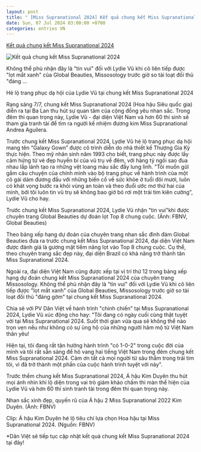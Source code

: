```yaml
---
layout: post
title: " [Miss Supranational 2024] Kết quả chung kết Miss Supranational 2024"
date: Sun, 07 Jul 2024 03:00:00 +0700
categories: entries VN
---
```

[Kết quả chung kết Miss Supranational 2024](https://danviet.vn/ket-qua-chung-ket-miss-supranational-2024-20240706233454553.htm)

![Kết quả chung kết Miss Supranational 2024](https://danviet.mediacdn.vn/zoom/600_315/296231569849192448/2024/7/6/ket-qua-chung-ket-miss-supranational-2024-17202830830771671608964-0-0-1553-2966-crop-1720283101856831881882.jpg)

Không thể phủ nhận đây là "tin vui" đối với Lydie Vũ khi cô liên tiếp được "lọt mắt xanh" của Global Beauties, Missosology trước giờ so tài loạt đối thủ "đáng ...

Hé lộ trang phục dạ hội của Lydie Vũ tại chung kết Miss Supranational 2024

Rạng sáng 7/7, chung kết Miss Supranational 2024 (Hoa hậu Siêu quốc gia) diễn ra tại Ba Lan thu hút sự quan tâm của cộng đồng yêu nhan sắc. Trong đêm thi quan trọng này, Lydie Vũ - đại diện Việt Nam và hơn 60 thí sinh sẽ tham gia tranh tài để tìm ra người kế nhiệm đương kim Miss Supranational Andrea Aguilera.

Trước chung kết Miss Supranational 2024, Lydie Vũ hé lộ trang phục dạ hội mang tên “Galaxy Gown” được cô trình diễn do nhà thiết kế Thượng Gia Kỳ thực hiện. Theo mỹ nhân sinh năm 1993 cho biết, trang phục này được lấy cảm hứng từ vẻ đẹp huyền bí của vũ trụ về đêm, với hàng tỷ ngôi sao đua nhau lấp lánh tạo ra những vệt loang màu sắc đầy lung linh. "Tôi muốn gửi gắm câu chuyện của chính mình vào bộ trang phục về hành trình của một cô gái dám đương đầu với những biến cố về sức khỏe ở tuổi đôi mươi, luôn có khát vọng bước ra khỏi vùng an toàn và theo đuổi ước mơ thứ hai của mình, bởi tôi luôn tin vũ trụ sẽ không bao giờ bỏ rơi một trái tim kiên cường”, Lydie Vũ cho hay.

Trước chung kết Miss Supranational 2024, Lydie Vũ nhận "tin vui"khi được chuyên trang Global Beauties dự đoán lọt Top 8 chung cuộc. (Ảnh: FBNV, Global Beauties)

Theo bảng xếp hạng dự đoán của chuyên trang nhan sắc đình đám Global Beauties đưa ra trước chung kết Miss Supranational 2024, đại diện Việt Nam được đánh giá là gương mặt tiềm năng lọt vào Top 8 chung cuộc. Cụ thể, theo chuyên trang sắc đẹp này, đại diện Brazil có khả năng trở thành tân Miss Supranational 2024.

Ngoài ra, đại diện Việt Nam cũng được xếp tại vị trí thứ 12 trong bảng xếp hạng dự đoán chung kết Miss Supranational 2024 của chuyên trang Missosology. Không thể phủ nhận đây là "tin vui" đối với Lydie Vũ khi cô liên tiếp được "lọt mắt xanh" của Global Beauties, Missosology trước giờ so tài loạt đối thủ "đáng gờm" tại chung kết Miss Supranational 2024.

Chia sẻ với PV Dân Việt về hành trình "chinh chiến" tại Miss Supranational 2024, Lydie Vũ xúc động cho hay: "Tôi đang có ngày cuối cùng thật tuyệt vời tại Miss Supranational 2024. Suốt thời gian vừa qua sẽ không thể nào trọn vẹn nếu như không có sự ủng hộ của những người hâm mộ từ Việt Nam thân yêu!

Hiện tại, tôi đang rất tận hưởng hành trình "có 1-0-2" trong cuộc đời của mình và tôi rất sẵn sàng để hô vang hai tiếng Việt Nam trong đêm chung kết Miss Supranational 2024. Cảm ơn tất cả mọi người từ sâu thẳm trong trái tim tôi, vì đã trở thành một phần của cuộc hành trình tuyệt vời này".

Trước thềm chung kết Miss Supranational 2024, Á hậu Kim Duyên thu hút mọi ánh nhìn khi lộ diện trong vai trò giám khảo chấm thi màn thể hiện của Lydie Vũ và hơn 60 thí sinh tranh tài trong đêm thi quan trọng này.

Nhan sắc xinh đẹp, quyến rũ của Á hậu 2 Miss Supranational 2022 Kim Duyên. (Ảnh: FBNV)

Clip: Á hậu Kim Duyên hé lộ tiêu chí lựa chọn Hoa hậu tại Miss Supranational 2024. (Nguồn: FBNV)

*Dân Việt sẽ tiếp tục cập nhật kết quả chung kết Miss Supranational 2024 tại đây!







